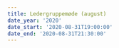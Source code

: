 ```yaml
---
title: Ledergruppemøde (august)
date_year: '2020'
date_start: '2020-08-31T19:00:00'
date_end: '2020-08-31T21:30:00'
---
```



